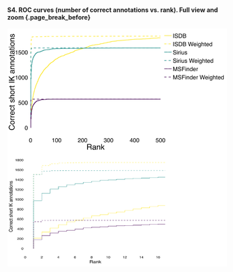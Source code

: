 #### S4. ROC curves (number of correct annotations vs. rank). Full view and zoom {.page_break_before}

![](images/taxo-supp-14.svg)
